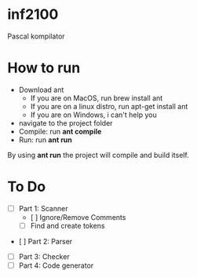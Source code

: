 # inf2100
Pascal kompilator

# How to run
  - Download ant
    - If you are on MacOS, run brew install ant
    - If you are on a linux distro, run apt-get install ant
    - If you are on Windows, i can't help you
  - navigate to the project folder
  - Compile: run **ant compile**
  - Run: run **ant run**

  By using **ant run** the project will compile and build itself.


# To Do
  - [ ] Part 1: Scanner
    - [ ] Ignore/Remove Comments
    - [ ] Find and create tokens
  - [ ] Part 2: Parser
  - [ ] Part 3: Checker
  - [ ] Part 4: Code generator

